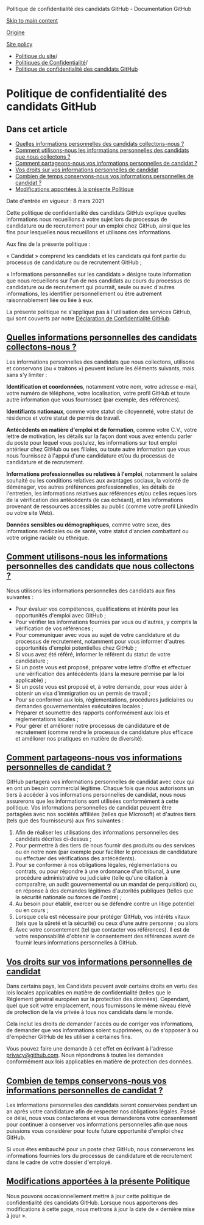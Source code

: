 Politique de confidentialité des candidats GitHub - Documentation GitHub

[Skip to main content](#main-content)

[Origine](/fr)

[Site policy](/fr/site-policy)

* [Politique du site](/fr/site-policy)/
* [Politiques de Confidentialité](/fr/site-policy/privacy-policies)/
* [Politique de confidentialité des candidats GitHub](/fr/site-policy/privacy-policies/github-candidate-privacy-policy)

Politique de confidentialité des candidats GitHub
==========

Dans cet article
----------

* [Quelles informations personnelles des candidats collectons-nous ?](#what-candidate-personal-information-do-we-collect)
* [Comment utilisons-nous les informations personnelles des candidats que nous collectons ?](#how-do-we-use-the-candidate-personal-information-we-collect)
* [Comment partageons-nous vos informations personnelles de candidat ?](#how-do-we-share-your-candidate-personal-information)
* [Vos droits sur vos informations personnelles de candidat](#your-rights-to-your-candidate-personal-information)
* [Combien de temps conservons-nous vos informations personnelles de candidat ?](#how-long-do-we-retain-your-candidate-personal-information)
* [Modifications apportées à la présente Politique](#changes-to-this-policy)

Date d'entrée en vigueur : 8 mars 2021

Cette politique de confidentialité des candidats GitHub explique quelles informations nous recueillons à votre sujet lors du processus de candidature ou de recrutement pour un emploi chez GitHub, ainsi que les fins pour lesquelles nous recueillons et utilisons ces informations.

Aux fins de la présente politique :

« Candidat » comprend les candidats et les candidats qui font partie du processus de candidature ou de recrutement GitHub ;

« Informations personnelles sur les candidats » désigne toute information que nous recueillons sur l'un de nos candidats au cours du processus de candidature ou de recrutement qui pourrait, seule ou avec d'autres informations, les identifier personnellement ou être autrement raisonnablement liée ou liée à eux.

La présente politique ne s'applique pas à l'utilisation des services GitHub, qui sont couverts par notre [Déclaration de Confidentialité GitHub](/fr/site-policy/privacy-policies/github-privacy-statement).

[Quelles informations personnelles des candidats collectons-nous ?](#what-candidate-personal-information-do-we-collect)
----------

Les informations personnelles des candidats que nous collectons, utilisons et conservons (ou « traitons ») peuvent inclure les éléments suivants, mais sans s'y limiter :

**Identification et coordonnées**, notamment votre nom, votre adresse e-mail, votre numéro de téléphone, votre localisation, votre profil GitHub et toute autre information que vous fournissez (par exemple, des références).

**Identifiants nationaux**, comme votre statut de citoyenneté, votre statut de résidence et votre statut de permis de travail.

**Antécédents en matière d'emploi et de formation**, comme votre C.V., votre lettre de motivation, les détails sur la façon dont vous avez entendu parler du poste pour lequel vous postulez, les informations sur tout emploi antérieur chez GitHub ou ses filiales, ou toute autre information que vous nous fournissez à l'appui d'une candidature et/ou du processus de candidature et de recrutement.

**Informations professionnelles ou relatives à l'emploi**, notamment le salaire souhaité ou les conditions relatives aux avantages sociaux, la volonté de déménager, vos autres préférences professionnelles, les détails de l'entretien, les informations relatives aux références et/ou celles reçues lors de la vérification des antécédents (le cas échéant), et les informations provenant de ressources accessibles au public (comme votre profil LinkedIn ou votre site Web).

**Données sensibles ou démographiques**, comme votre sexe, des informations médicales ou de santé, votre statut d'ancien combattant ou votre origine raciale ou ethnique.

[Comment utilisons-nous les informations personnelles des candidats que nous collectons ?](#how-do-we-use-the-candidate-personal-information-we-collect)
----------

Nous utilisons les informations personnelles des candidats aux fins suivantes :

* Pour évaluer vos compétences, qualifications et intérêts pour les opportunités d'emploi avec GitHub ;
* Pour vérifier les informations fournies par vous ou d'autres, y compris la vérification de vos références ;
* Pour communiquer avec vous au sujet de votre candidature et du processus de recrutement, notamment pour vous informer d'autres opportunités d'emploi potentielles chez GitHub ;
* Si vous avez été référé, informer le référent du statut de votre candidature ;
* Si un poste vous est proposé, préparer votre lettre d'offre et effectuer une vérification des antécédents (dans la mesure permise par la loi applicable) ;
* Si un poste vous est proposé et, à votre demande, pour vous aider à obtenir un visa d'immigration ou un permis de travail ;
* Pour se conformer aux lois, réglementations, procédures judiciaires ou demandes gouvernementales exécutoires locales ;
* Préparer et soumettre des rapports conformément aux lois et réglementations locales ;
* Pour gérer et améliorer notre processus de candidature et de recrutement (comme rendre le processus de candidature plus efficace et améliorer nos pratiques en matière de diversité).

[Comment partageons-nous vos informations personnelles de candidat ?](#how-do-we-share-your-candidate-personal-information)
----------

GitHub partagera vos informations personnelles de candidat avec ceux qui en ont un besoin commercial légitime. Chaque fois que nous autorisons un tiers à accéder à vos informations personnelles de candidat, nous nous assurerons que les informations sont utilisées conformément à cette politique. Vos informations personnelles de candidat peuvent être partagées avec nos sociétés affiliées (telles que Microsoft) et d'autres tiers (tels que des fournisseurs) aux fins suivantes :

1. Afin de réaliser les utilisations des informations personnelles des candidats décrites ci-dessus ;
2. Pour permettre à des tiers de nous fournir des produits ou des services ou en notre nom (par exemple pour faciliter le processus de candidature ou effectuer des vérifications des antécédents).
3. Pour se conformer à nos obligations légales, réglementations ou contrats, ou pour répondre à une ordonnance d'un tribunal, à une procédure administrative ou judiciaire (telle qu'une citation à comparaître, un audit gouvernemental ou un mandat de perquisition) ou, en réponse à des demandes légitimes d'autorités publiques (telles que la sécurité nationale ou forces de l'ordre) ;
4. Au besoin pour établir, exercer ou se défendre contre un litige potentiel ou en cours ;
5. Lorsque cela est nécessaire pour protéger GitHub, vos intérêts vitaux (tels que la sûreté et la sécurité) ou ceux d'une autre personne ; ou alors
6. Avec votre consentement (tel que contacter vos références). Il est de votre responsabilité d'obtenir le consentement des références avant de fournir leurs informations personnelles à GitHub.

[Vos droits sur vos informations personnelles de candidat](#your-rights-to-your-candidate-personal-information)
----------

Dans certains pays, les Candidats peuvent avoir certains droits en vertu des lois locales applicables en matière de confidentialité (telles que le Règlement général européen sur la protection des données). Cependant, quel que soit votre emplacement, nous fournissons le même niveau élevé de protection de la vie privée à tous nos candidats dans le monde.

Cela inclut les droits de demander l'accès ou de corriger vos informations, de demander que vos informations soient supprimées, ou de s'opposer à ou d'empêcher GitHub de les utiliser à certaines fins.

Vous pouvez faire une demande à cet effet en écrivant à l'adresse [privacy@github.com](mailto:privacy@github.com). Nous répondrons à toutes les demandes conformément aux lois applicables en matière de protection des données.

[Combien de temps conservons-nous vos informations personnelles de candidat ?](#how-long-do-we-retain-your-candidate-personal-information)
----------

Les informations personnelles des candidats seront conservées pendant un an après votre candidature afin de respecter nos obligations légales. Passé ce délai, nous vous contacterons et vous demanderons votre consentement pour continuer à conserver vos informations personnelles afin que nous puissions vous considérer pour toute future opportunité d'emploi chez GitHub.

Si vous êtes embauché pour un poste chez GitHub, nous conserverons les informations fournies lors du processus de candidature et de recrutement dans le cadre de votre dossier d'employé.

[Modifications apportées à la présente Politique](#changes-to-this-policy)
----------

Nous pouvons occasionnellement mettre à jour cette politique de confidentialité des candidats GitHub. Lorsque nous apporterons des modifications à cette page, nous mettrons à jour la date de « dernière mise à jour ».
